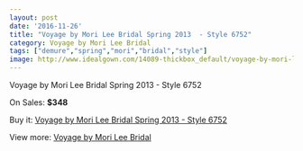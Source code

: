 ```yaml
---
layout: post
date: '2016-11-26'
title: "Voyage by Mori Lee Bridal Spring 2013  - Style 6752"
category: Voyage by Mori Lee Bridal
tags: ["demure","spring","mori","bridal","style"]
image: http://www.idealgown.com/14089-thickbox_default/voyage-by-mori-lee-bridal-spring-2013-style-6752.jpg
---
```

Voyage by Mori Lee Bridal Spring 2013  - Style 6752

On Sales: **$348**
<a href="https://www.idealgown.com/en/voyage-by-mori-lee-bridal/5676-voyage-by-mori-lee-bridal-spring-2013-style-6752.html"><amp-img layout="responsive" width="600" height="600" src="//www.idealgown.com/14089-thickbox_default/voyage-by-mori-lee-bridal-spring-2013-style-6752.jpg" alt="Voyage by Mori Lee Bridal Spring 2013  - Style 6752 0" /></a>
<a href="https://www.idealgown.com/en/voyage-by-mori-lee-bridal/5676-voyage-by-mori-lee-bridal-spring-2013-style-6752.html"><amp-img layout="responsive" width="600" height="600" src="//www.idealgown.com/14088-thickbox_default/voyage-by-mori-lee-bridal-spring-2013-style-6752.jpg" alt="Voyage by Mori Lee Bridal Spring 2013  - Style 6752 1" /></a>
<a href="https://www.idealgown.com/en/voyage-by-mori-lee-bridal/5676-voyage-by-mori-lee-bridal-spring-2013-style-6752.html"><amp-img layout="responsive" width="600" height="600" src="//www.idealgown.com/14087-thickbox_default/voyage-by-mori-lee-bridal-spring-2013-style-6752.jpg" alt="Voyage by Mori Lee Bridal Spring 2013  - Style 6752 2" /></a>

Buy it: [Voyage by Mori Lee Bridal Spring 2013  - Style 6752](https://www.idealgown.com/en/voyage-by-mori-lee-bridal/5676-voyage-by-mori-lee-bridal-spring-2013-style-6752.html "Voyage by Mori Lee Bridal Spring 2013  - Style 6752")

View more: [Voyage by Mori Lee Bridal](https://www.idealgown.com/en/83-voyage-by-mori-lee-bridal "Voyage by Mori Lee Bridal")
